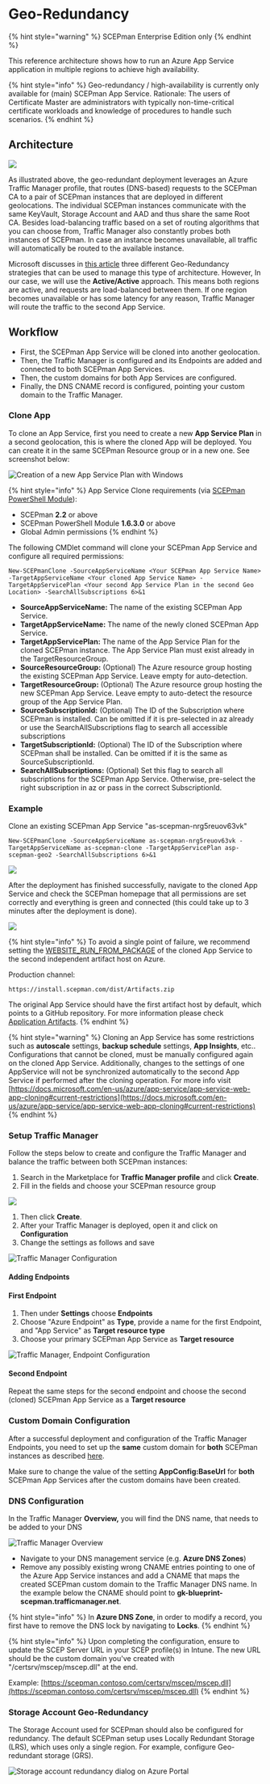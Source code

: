 # Geo-Redundancy

{% hint style="warning" %}
SCEPman Enterprise Edition only
{% endhint %}

This reference architecture shows how to run an Azure App Service application in multiple regions to achieve high availability.

{% hint style="info" %}
Geo-redundancy / high-availability is currently only available for (main) SCEPman App Service. Rationale: The users of Certificate Master are administrators with typically non-time-critical certificate workloads and knowledge of procedures to handle such scenarios.
{% endhint %}

## Architecture

![](<../.gitbook/assets/2022-06-23 12\_32\_59-GeoRedundancy.png>)

As illustrated above, the geo-redundant deployment leverages an Azure Traffic Manager profile, that routes (DNS-based) requests to the SCEPman CA to a pair of SCEPman instances that are deployed in different geolocations. The individual SCEPman instances communicate with the same KeyVault, Storage Account and AAD and thus share the same Root CA. Besides load-balancing traffic based on a set of routing algorithms that you can choose from, Traffic Manager also constantly probes both instances of SCEPman. In case an instance becomes unavailable, all traffic will automatically be routed to the available instance.

Microsoft discusses in [this article](https://docs.microsoft.com/en-us/azure/architecture/reference-architectures/app-service-web-app/multi-region) three different Geo-Redundancy strategies that can be used to manage this type of architecture. However, In our case, we will use the **Active/Active** approach. This means both regions are active, and requests are load-balanced between them. If one region becomes unavailable or has some latency for any reason, Traffic Manager will route the traffic to the second App Service.

## Workflow

* First, the SCEPman App Service will be cloned into another geolocation.
* Then, the Traffic Manager is configured and its Endpoints are added and connected to both SCEPman App Services.
* Then, the custom domains for both App Services are configured.
* Finally, the DNS CNAME record is configured, pointing your custom domain to the Traffic Manager.

### Clone App

To clone an App Service, first you need to create a new **App Service Plan** in a second geolocation, this is where the cloned App will be deployed. You can create it in the same SCEPman Resource group or in a new one. See screenshot below:

![Creation of a new App Service Plan with Windows](<../.gitbook/assets/2022-06-15 13\_29\_57-Create App Service Plan.png>)

{% hint style="info" %}
App Service Clone requirements (via [SCEPman PowerShell Module](../scepman-configuration/post-installation-config.md#acquire-and-run-the-scepman-installation-powershell-module)):

* SCEPman **2.2** or above
* SCEPman PowerShell Module **1.6.3.0** or above
* Global Admin permissions
{% endhint %}

The following CMDlet command will clone your SCEPman App Service and configure all required permissions:

```
New-SCEPmanClone -SourceAppServiceName <Your SCEPman App Service Name> -TargetAppServiceName <Your cloned App Service Name> -TargetAppServicePlan <Your second App Service Plan in the second Geo Location> -SearchAllSubscriptions 6>&1
```

* **SourceAppServiceName:** The name of the existing SCEPman App Service.
* **TargetAppServiceName:** The name of the newly cloned SCEPman App Service.
* **TargetAppServicePlan:** The name of the App Service Plan for the cloned SCEPman instance. The App Service Plan must exist already in the TargetResourceGroup.
* **SourceResourceGroup:** (Optional) The Azure resource group hosting the existing SCEPman App Service. Leave empty for auto-detection.
* **TargetResourceGroup:** (Optional) The Azure resource group hosting the new SCEPman App Service. Leave empty to auto-detect the resource group of the App Service Plan.
* **SourceSubscriptionId:** (Optional) The ID of the Subscription where SCEPman is installed. Can be omitted if it is pre-selected in az already or use the SearchAllSubscriptions flag to search all accessible subscriptions
* **TargetSubscriptionId:** (Optional) The ID of the Subscription where SCEPman shall be installed. Can be omitted if it is the same as SourceSubscriptionId.
* **SearchAllSubscriptions:** (Optional) Set this flag to search all subscriptions for the SCEPman App Service. Otherwise, pre-select the right subscription in az or pass in the correct SubscriptionId.

### **Example**

Clone an existing SCEPman App Service "as-scepman-nrg5reuov63vk"

```
New-SCEPmanClone -SourceAppServiceName as-scepman-nrg5reuov63vk -TargetAppServiceName as-scepman-clone -TargetAppServicePlan asp-scepman-geo2 -SearchAllSubscriptions 6>&1
```

![](<../.gitbook/assets/2022-06-15 14\_29\_28-SCEPmanCloneApp.png>)

After the deployment has finished successfully, navigate to the cloned App Service and check the SCEPman homepage that all permissions are set correctly and everything is green and connected (this could take up to 3 minutes after the deployment is done).

![](<../.gitbook/assets/2022-06-21 10\_32\_37.png>)

{% hint style="info" %}
To avoid a single point of failure, we recommend setting the [WEBSITE\_RUN\_FROM\_PACKAGE](application-artifacts.md) of the cloned App Service to the second independent artifact host on Azure.

Production channel:

`https://install.scepman.com/dist/Artifacts.zip`

The original App Service should have the first artifact host by default, which points to a GitHub repository. For more information please check [Application Artifacts](application-artifacts.md).
{% endhint %}

{% hint style="warning" %}
Cloning an App Service has some restrictions such as **autoscale** settings, **backup schedule** settings, **App Insights**, etc.. Configurations that cannot be cloned, must be manually configured again on the cloned App Service. Additionally, changes to the settings of one AppService will not be synchronized automatically to the second App Service if performed after the cloning operation. For more info visit [https://docs.microsoft.com/en-us/azure/app-service/app-service-web-app-cloning#current-restrictions](https://docs.microsoft.com/en-us/azure/app-service/app-service-web-app-cloning#current-restrictions)
{% endhint %}

### Setup Traffic Manager

Follow the steps below to create and configure the Traffic Manager and balance the traffic between both SCEPman instances:

1. Search in the Marketplace for **Traffic Manager profile** and click **Create**.
2. Fill in the fields and choose your SCEPman resource group

![](<../../.gitbook/assets/scepman-trafficmanager1 (15).png>)

1. Then click **Create**.
2. After your Traffic Manager is deployed, open it and click on **Configuration**
3. Change the settings as follows and save

![Traffic Manager Configuration](../.gitbook/assets/ReplaceTrafficManagerSS.png)

#### Adding Endpoints

#### First Endpoint

1. Then under **Settings** choose **Endpoints**
2. Choose "Azure Endpoint" as **Type**, provide a name for the first Endpoint, and "App Service" as **Target resource type**
3. Choose your primary SCEPman App Service as **Target resource**

![Traffic Manager, Endpoint Configuration](<../../.gitbook/assets/scepman-trafficmanager3 (1).png>)

#### Second Endpoint

Repeat the same steps for the second endpoint and choose the second (cloned) SCEPman App Service as a **Target resource**

### Custom Domain Configuration

After a successful deployment and configuration of the Traffic Manager Endpoints, you need to set up the **same** custom domain for **both** SCEPman instances as described [here](../scepman-configuration/optional/custom-domain.md).

Make sure to change the value of the setting **AppConfig:BaseUrl** for **both** SCEPman App Services after the custom domains have been created.

### DNS Configuration

In the Traffic Manager **Overview,** you will find the DNS name, that needs to be added to your DNS

![Traffic Manager Overview](<../../.gitbook/assets/scepman-trafficmanager4 (13).png>)

* Navigate to your DNS management service (e.g. **Azure DNS Zones**)
* Remove any possibly existing wrong CNAME entries pointing to one of the Azure App Service instances and add a CNAME that maps the created SCEPman custom domain to the Traffic Manager DNS name. In the example below the CNAME should point to **gk-blueprint-scepman.trafficmanager.net**.

{% hint style="info" %}
In **Azure DNS Zone**, in order to modify a record, you first have to remove the DNS lock by navigating to **Locks**.
{% endhint %}

{% hint style="info" %}
Upon completing the configuration, ensure to update the SCEP Server URL in your SCEP profile(s) in Intune. The new URL should be the custom domain you've created with "/certsrv/mscep/mscep.dll" at the end.

Example: [https://scepman.contoso.com/certsrv/mscep/mscep.dll](https://scepman.contoso.com/certsrv/mscep/mscep.dll)
{% endhint %}

### Storage Account Geo-Redundancy

The Storage Account used for SCEPman should also be configured for redundancy. The default SCEPman setup uses Locally Redundant Storage (LRS), which uses only a single region. For example, configure Geo-redundant storage (GRS).

![Storage account redundancy dialog on Azure Portal](../.gitbook/assets/storage-account-redundancy.png)

